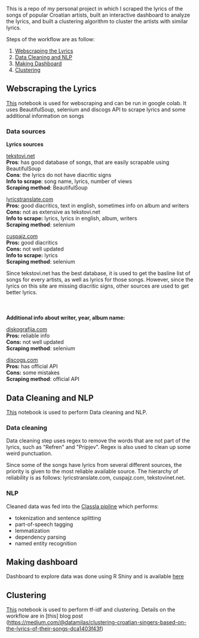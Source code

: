 This is a repo of my personal project in which I scraped the lyrics of the songs of popular Croatian artists, built an interactive dashboard to analyze the lyrics, and built a clustering algorithm to cluster the artists with similar lyrics.

Steps of the workflow are as follow:

1. [Webscraping the Lyrics](#webscraping-the-lyrics)
2. [Data Cleaning and NLP](#data-cleaning-and-nlp)
3. [Making Dashboard](#making-dashboard)
4. [Clustering](#clustering)

## Webscraping the Lyrics
[This](https://github.com/datamilas/CroLyricsProject/blob/master/Python/google_colab/scraping.ipynb) notebook is used for webscraping and can be run in google colab. It uses BeautifulSoup, selenium and discogs API to scrape lyrics and some additional information on songs 

### Data sources

**Lyrics sources**

[tekstovi.net](https://tekstovi.net)  
**Pros**: has good database of songs, that are easily scrapable using BeautifulSoup  
**Cons**: the lyrics do not have diacritic signs  
**Info to scrape**: song name, lyrics, number of views  
**Scraping method**: BeautifulSoup


[lyricstranslate.com](https://lyricstranslate.com)  
**Pros:** good diacritics, text in english, sometimes info on album and writers  
**Cons:** not as extensive as tekstovi.net  
**Info to scrape:** lyrics, lyrics in english, album, writers  
**Scraping method**: selenium

[cuspajz.com](https://cuspajz.com)  
**Pros:** good diacritics  
**Cons:** not well updated  
**Info to scrape:** lyrics  
**Scraping method**: selenium

Since tekstovi.net has the best database, it is used to get the basline list of songs for every artists, as well as lyrics for those songs. However, since the lyrics on this site are missing diacritic signs, other sources are used to get better lyrics.
<br/><br/>
<br/><br/>
**Additional info about writer, year, album name:**

[diskografija.com](https://diskografija.com)  
**Pros:** reliable info  
**Cons:** not well updated  
**Scraping method**: selenium  

[discogs.com](https://discogs.com)  
**Pros:** has official API  
**Cons:** some mistakes  
**Scraping method**: official API



## Data Cleaning and NLP
[This](https://github.com/datamilas/CroLyricsProject/blob/master/Python/google_colab/scraping.ipynb) notebook is used to perform Data cleaning and NLP.

### Data cleaning
Data cleaning step uses regex to remove the words that are not part of the lyrics, such as "Refren" and "Pripjev". Regex is also used to clean up some weird punctuation.

Since some of the songs have lyrics from several different sources, the priority is given to the most reliable available source. The hierarchy of reliability is as follows: lyricstranslate.com, cuspajz.com, tekstovinet.net.

### NLP
Cleaned data was fed into the [Classla pipline](https://pypi.org/project/classla/) which performs:
- tokenization and sentence splitting
- part-of-speech tagging
- lemmatization
- dependency parsing
- named entity recognition




## Making dashboard
Dashboard to explore data was done using R Shiny and is available [here](https://ana-milas.shinyapps.io/CroLyrics_app/)

## Clustering
[This](https://github.com/datamilas/CroLyricsProject/blob/master/Python/tf-idf.ipynb) notebook is used to perform tf-idf and clustering. Details on the workflow are in [this] blog post (https://medium.com/@datamilas/clustering-croatian-singers-based-on-the-lyrics-of-their-songs-dca1403f43f)


